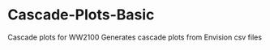 Cascade-Plots-Basic
===================

Cascade plots for WW2100
Generates cascade plots from Envision csv files
